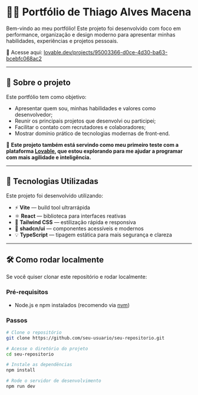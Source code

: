 # 👨‍💻 Portfólio de Thiago Alves Macena

Bem-vindo ao meu portfólio! Este projeto foi desenvolvido com foco em performance, organização e design moderno para apresentar minhas habilidades, experiências e projetos pessoais.

🔗 Acesse aqui: [lovable.dev/projects/95003366-d0ce-4d30-ba63-bcebfc068ac2](https://lovable.dev/projects/95003366-d0ce-4d30-ba63-bcebfc068ac2)

---

## 📌 Sobre o projeto

Este portfólio tem como objetivo:

- Apresentar quem sou, minhas habilidades e valores como desenvolvedor;
- Reunir os principais projetos que desenvolvi ou participei;
- Facilitar o contato com recrutadores e colaboradores;
- Mostrar domínio prático de tecnologias modernas de front-end.

🧪 **Este projeto também está servindo como meu primeiro teste com a plataforma [Lovable](https://lovable.dev), que estou explorando para me ajudar a programar com mais agilidade e inteligência.**

---

## 🚀 Tecnologias Utilizadas

Este projeto foi desenvolvido utilizando:

- ⚡ **Vite** — build tool ultrarrápida
- ⚛️ **React** — biblioteca para interfaces reativas
- 🎨 **Tailwind CSS** — estilização rápida e responsiva
- 🧩 **shadcn/ui** — componentes acessíveis e modernos
- 💡 **TypeScript** — tipagem estática para mais segurança e clareza

---

## 🛠️ Como rodar localmente

Se você quiser clonar este repositório e rodar localmente:

### Pré-requisitos

- Node.js e npm instalados (recomendo via [nvm](https://github.com/nvm-sh/nvm))

### Passos

```bash
# Clone o repositório
git clone https://github.com/seu-usuario/seu-repositorio.git

# Acesse o diretório do projeto
cd seu-repositorio

# Instale as dependências
npm install

# Rode o servidor de desenvolvimento
npm run dev
